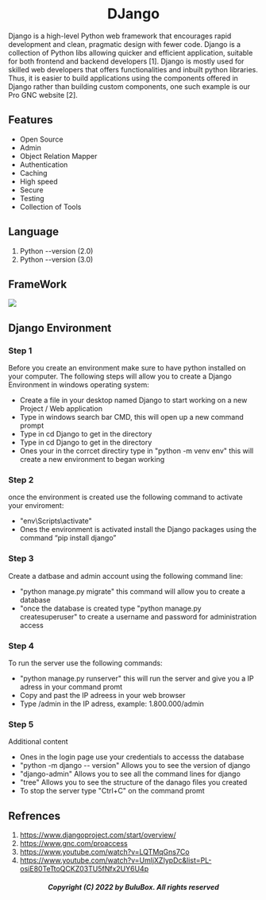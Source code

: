 <h1 align="center">DJango</h1>

Django is a high-level Python web framework that encourages rapid development and clean, pragmatic design with fewer code. Django is a collection of Python libs allowing quicker and efficient application, suitable for both frontend and backend developers [1]. Django is mostly used for skilled web developers that offers functionalities and inbuilt python libraries. Thus, it is easier to build applications using the components offered in Django rather than building custom components, one such example is our Pro GNC website [2].

## Features 

<ul>
  <li>Open Source</li>
  <li>Admin</li>
  <li>Object Relation Mapper</li>
  <li>Authentication</li>
  <li>Caching</li>
  <li>High speed</li>
  <li>Secure</li>
  <li>Testing</li>
  <li>Collection of Tools</li>
</ul>  

## Language

1. Python --version (2.0)<br>
2. Python --version (3.0)<br>

## FrameWork

![](https://github.com/SoftwareBulu/TechDocumentation/blob/main/Programming/Django_FrameWork.png)

## Django Environment

### Step 1 ### 
Before you create an environment make sure to have python installed on your computer. The following steps will allow you to create a Django Environment in windows operating system:
 <ul>
  <li> Create a file in your desktop named Django to start working on a new Project / Web application<br></li>
  <li>Type in windows search bar CMD, this will open up a new command prompt</li>
  <li> Type in cd Django to get in the directory</li>
  <li> Type in cd Django to get in the directory</li>
  <li>Ones your in the corrcet directiry type in "python -m venv env" this will create a new environment to began working</li>
</ul>  

### Step 2 ###
once the environment is created use the following command to activate your enviroment:
<ul>
  <li>"env\Scripts\activate"</li>
   <li>Ones the environment is activated install the Django packages using the command “pip install django” </li>
  </ul>

### Step 3 ###
Create a datbase and admin account using the following command line: 
<ul>
    <li>"python manage.py migrate" this command will allow you to create a database</li>
  <li>"once the database is created type "python manage.py createsuperuser" to create a username and password for administration access </li>
  </ul>

### Step 4 ###
To run the server use the following commands:
<ul>
  <li>"python manage.py runserver" this will run the server and give you a IP adress in your command promt</li>
   <li>Copy and past the IP adreess in your web browser</li>
   <li>Type /admin in the IP adress, example: 1.800.000/admin</li>
  </ul>

### Step 5 ###

Additional content
<ul>
<li>Ones in the login page use your credentials to accesss the database</li>
<li>"python -m django -- version" Allows you to see the version of django</li>
<li>"django-admin" Allows you to see all the command lines for django</li>
<li>"tree" Allows you to see the structure of the danago files you created</li>
<li>To stop the server type "Ctrl+C" on the command promt</li>
</ul>

## Refrences

 1. https://www.djangoproject.com/start/overview/
 2. https://www.gnc.com/proaccess 
 3. https://www.youtube.com/watch?v=LQTMqGns7Co
 4. https://www.youtube.com/watch?v=UmljXZIypDc&list=PL-osiE80TeTtoQCKZ03TU5fNfx2UY6U4p
 
<h5 align="center"> Copyright (C) 2022 by BuluBox. All rights reserved</h5>
